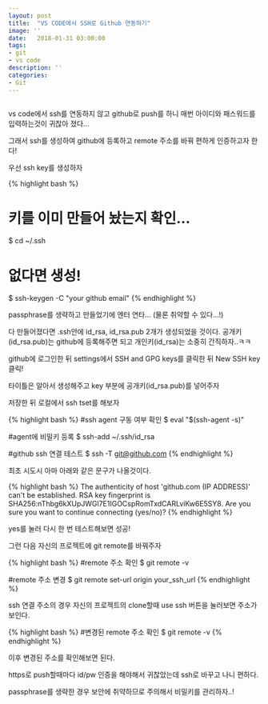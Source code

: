 ```yaml
---
layout: post
title:  "VS CODE에서 SSH로 Github 연동하기"
image: ''
date:   2018-01-31 03:00:00
tags:
- git
- vs code
description: ''
categories:
- Git
---
```


<img src="https://octodex.github.com/images/codercat.jpg" alt="">

vs code에서 ssh를 연동하지 않고 github로 push를 하니 매번 아이디와 패스워드를 입력하는것이 귀찮아 졌다...

그래서 ssh를 생성하여 github에 등록하고 remote 주소를 바꿔 편하게 인증하고자 한다!

우선 ssh key를 생성하자

{% highlight bash %}
# 키를 이미 만들어 놨는지 확인...
$ cd ~/.ssh

# 없다면 생성!
$ ssh-keygen  -C "your github email"
{% endhighlight %}

passphrase를 생략하고 만들었기에 엔터 연타...
(물론 취약할 수 있다...!)

다 만들어졌다면 .ssh안에 id_rsa, id_rsa.pub 2개가 생성되었을 것이다.
공개키(id_rsa.pub)는 github에 등록해주면 되고 개인키(id_rsa)는 소중히 간직하자..ㅋㅋ

github에 로그인한 뒤 settings에서 SSH and GPG keys를 클릭한 뒤 New SSH key 클릭!

타이틀은 알아서 생성해주고 key 부분에 공개키(id_rsa.pub)를 넣어주자

저장한 뒤 로컬에서 ssh tset를 해보자

{% highlight bash %}
#ssh agent 구동 여부 확인
$ eval "$(ssh-agent -s)"

#agent에 비밀키 등록
$ ssh-add ~/.ssh/id_rsa

#github ssh 연결 테스트
$ ssh -T git@github.com
{% endhighlight %}

최초 시도시 아마 아래와 같은 문구가 나올것이다.

{% highlight bash %}
The authenticity of host 'github.com (IP ADDRESS)' can't be established.
RSA key fingerprint is SHA256:nThbg6kXUpJWGl7E1IGOCspRomTxdCARLviKw6E5SY8.
Are you sure you want to continue connecting (yes/no)?
{% endhighlight %}

yes를 눌러 다시 한 번 테스트해보면 성공!

그런 다음 자신의 프로젝트에 git remote를 바꿔주자

{% highlight bash %}
#remote 주소 확인
$ git remote -v

#remote 주소 변경
$ git remote set-url origin your_ssh_url
{% endhighlight %}

ssh 연결 주소의 경우 자신의 프로젝트의 clone할때 use ssh 버튼을 눌러보면 주소가 보인다.

{% highlight bash %}
#변경된 remote 주소 확인
$ git remote -v
{% endhighlight %}

이후 변경된 주소를 확인해보면 된다.

https로 push할때마다 id/pw 인증을 해야해서 귀찮았는데 ssh로 바꾸고 나니 편하다.

passphrase를 생략한 경우 보안에 취약하므로 주의해서 비밀키를 관리하자..!
